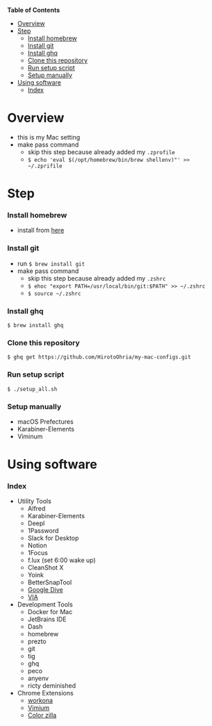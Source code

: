 <!-- START doctoc generated TOC please keep comment here to allow auto update -->
<!-- DON'T EDIT THIS SECTION, INSTEAD RE-RUN doctoc TO UPDATE -->
**Table of Contents**

- [Overview](#overview)
- [Step](#step)
    - [Install homebrew](#install-homebrew)
    - [Install git](#install-git)
    - [Install ghq](#install-ghq)
    - [Clone this repository](#clone-this-repository)
    - [Run setup script](#run-setup-script)
    - [Setup manually](#setup-manually)
- [Using software](#using-software)
    - [Index](#index)

<!-- END doctoc generated TOC please keep comment here to allow auto update -->

# Overview

- this is my Mac setting
- make pass command
    - skip this step because already added my `.zprofile`
    - `$ echo 'eval $(/opt/homebrew/bin/brew shellenv)"' >> ~/.zprifile`

# Step

### Install homebrew

- install from [here](https://brew.sh/index)

### Install git

- run `$ brew install git`
- make pass command
    - skip this step because already added my `.zshrc`
    - `$ ehoc "export PATH=/usr/local/bin/git:$PATH" >> ~/.zshrc`
    - `$ source ~/.zshrc`

### Install ghq

```shell
$ brew install ghq
```

### Clone this repository

```shell
$ ghq get https://github.com/HirotoOhria/my-mac-configs.git
```

### Run setup script

```shell
$ ./setup_all.sh
```

### Setup manually

- macOS Prefectures
- Karabiner-Elements
- Viminum

# Using software

### Index

- Utility Tools
    - Alfred
    - Karabiner-Elements
    - Deepl
    - 1Password
    - Slack for Desktop
    - Notion
    - 1Focus
    - f.lux (set 6:00 wake up)
    - CleanShot X
    - Yoink
    - BetterSnapTool
    - [Google Dive](https://www.google.com/intl/ja_jp/drive/download/)
    - [VIA](https://github.com/the-via/releases/releases)
- Development Tools
    - Docker for Mac
    - JetBrains IDE
    - Dash
    - homebrew
    - prezto
    - git
    - tig
    - ghq
    - peco
    - anyenv
    - ricty deminished
- Chrome Extensions
    - [workona](https://chrome.google.com/webstore/detail/workona-tab-manager/ailcmbgekjpnablpdkmaaccecekgdhlh)
    - [Vimium](https://chrome.google.com/webstore/detail/vimium/dbepggeogbaibhgnhhndojpepiihcmeb)
    - [Color zilla](https://chrome.google.com/webstore/detail/colorzilla/bhlhnicpbhignbdhedgjhgdocnmhomnp)
